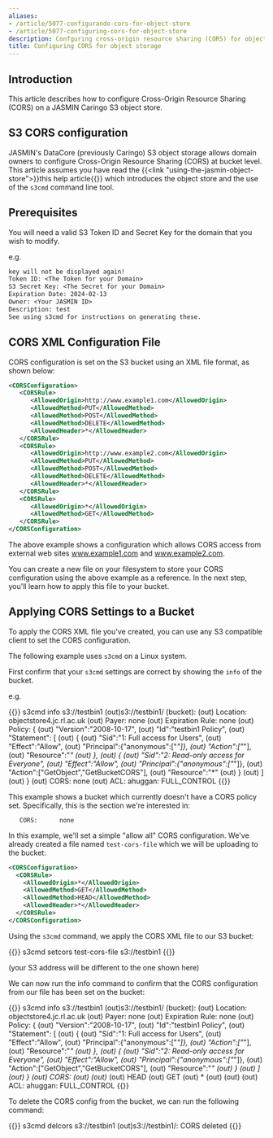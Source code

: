 ```yaml
---
aliases:
- /article/5077-configurando-cors-for-object-store
- /article/5077-configuring-cors-for-object-store
description: Confguring cross-origin resource sharing (CORS) for object storage.
title: Configuring CORS for object storage
---
```


## Introduction

This article describes how to configure Cross-Origin Resource Sharing (CORS) on a JASMIN Caringo S3 object store.

## S3 CORS configuration

JASMIN's DataCore (previously Caringo) S3 object storage allows domain owners to configure Cross-Origin Resource Sharing (CORS) at bucket level. This article assumes you have read the {{<link "using-the-jasmin-object-store">}}this help article{{</link>}} which introduces the object store and the use of the `s3cmd` command line tool.

## Prerequisites

You will need a valid S3 Token ID and Secret Key for the domain that you wish to modify.

e.g.

```txt
key will not be displayed again!
Token ID: <The Token for your Domain>
S3 Secret Key: <The Secret for your Domain>
Expiration Date: 2024-02-13
Owner: <Your JASMIN ID>
Description: test
See using s3cmd for instructions on generating these.
```

## CORS XML Configuration File

CORS configuration is set on the S3 bucket using an XML file format, as shown below:

```xml
<CORSConfiguration>
   <CORSRule>
      <AllowedOrigin>http://www.example1.com</AllowedOrigin>
      <AllowedMethod>PUT</AllowedMethod>
      <AllowedMethod>POST</AllowedMethod>
      <AllowedMethod>DELETE</AllowedMethod>
      <AllowedHeader>*</AllowedHeader>
   </CORSRule>
   <CORSRule>
      <AllowedOrigin>http://www.example2.com</AllowedOrigin>
      <AllowedMethod>PUT</AllowedMethod>
      <AllowedMethod>POST</AllowedMethod>
      <AllowedMethod>DELETE</AllowedMethod>
      <AllowedHeader>*</AllowedHeader>
   </CORSRule>
   <CORSRule>
      <AllowedOrigin>*</AllowedOrigin>
      <AllowedMethod>GET</AllowedMethod>
   </CORSRule>
</CORSConfiguration>
```

The above example shows a configuration which allows CORS access from external web sites www.example1.com and www.example2.com.

You can create a new file on your filesystem to store your CORS configuration using the above example as a reference. In the next step, you'll learn how to apply this file to your bucket.

## Applying CORS Settings to a Bucket

To apply the CORS XML file you've created, you can use any S3 compatible client to set the CORS configuration.

The following example uses `s3cmd` on a Linux system.

First confirm that your `s3cmd` settings are correct by showing the `info` of the bucket.

e.g.

{{<command>}}
s3cmd info s3://testbin1
(out)s3://testbin1/ (bucket):
(out)   Location:  objectstore4.jc.rl.ac.uk
(out)   Payer:     none
(out)   Expiration Rule: none
(out)   Policy:    {
(out)                "Version":"2008-10-17",
(out)                "Id":"testbin1 Policy",
(out)                "Statement": [
(out)                  {
(out)                    "Sid":"1: Full access for Users",
(out)                    "Effect":"Allow",
(out)                    "Principal":{"anonymous":["*"]},
(out)                    "Action":["*"],
(out)                    "Resource":"*"
(out)                  },
(out)                  {
(out)                    "Sid":"2: Read-only access for Everyone",
(out)                    "Effect":"Allow",
(out)                    "Principal":{"anonymous":["*"]},
(out)                    "Action":["GetObject","GetBucketCORS"],
(out)                    "Resource":"*"
(out)                  }
(out)                ]
(out)              }
(out)   CORS:      none
(out)   ACL:       ahuggan: FULL_CONTROL
{{</command>}}

This example shows a bucket which currently doesn't have a CORS policy set. Specifically, this is the section we're interested in:

```txx
   CORS:      none
```

In this example, we'll set a simple "allow all" CORS configuration. We've already created a file named `test-cors-file` which we will be uploading to the bucket:

```xml
<CORSConfiguration>
  <CORSRule>
    <AllowedOrigin>*</AllowedOrigin>
    <AllowedMethod>GET</AllowedMethod>
    <AllowedMethod>HEAD</AllowedMethod>
    <AllowedHeader>*</AllowedHeader>
  </CORSRule>
</CORSConfiguration>
```

Using the `s3cmd` command, we apply the CORS XML file to our S3 bucket:

{{<command>}}
s3cmd setcors test-cors-file s3://testbin1
{{</command>}}

(your S3 address will be different to the one shown here)

We can now run the info command to confirm that the CORS configuration from our file has been set on the bucket:

{{<command>}}
s3cmd info s3://testbin1
(out)s3://testbin1/ (bucket):
(out)   Location:  objectstore4.jc.rl.ac.uk
(out)   Payer:     none
(out)   Expiration Rule: none
(out)   Policy:    {
(out)                "Version":"2008-10-17",
(out)                "Id":"testbin1 Policy",
(out)                "Statement": [
(out)                  {
(out)                    "Sid":"1: Full access for Users",
(out)                    "Effect":"Allow",
(out)                    "Principal":{"anonymous":["*"]},
(out)                    "Action":["*"],
(out)                    "Resource":"*"
(out)                  },
(out)                  {
(out)                    "Sid":"2: Read-only access for Everyone",
(out)                    "Effect":"Allow",
(out)                    "Principal":{"anonymous":["*"]},
(out)                    "Action":["GetObject","GetBucketCORS"],
(out)                    "Resource":"*"
(out)                  }
(out)                ]
(out)              }
(out)   CORS:      <CORSConfiguration>
(out)                <CORSRule>
(out)                  <AllowedOrigin>*</AllowedOrigin>
(out)                  <AllowedMethod>HEAD</AllowedMethod>
(out)                  <AllowedMethod>GET</AllowedMethod>
(out)                  <AllowedHeader>*</AllowedHeader>
(out)                </CORSRule>
(out)              </CORSConfiguration>
(out)   ACL:       ahuggan: FULL_CONTROL
{{</command>}}

To delete the CORS config from the bucket, we can run the following command:

{{<command>}}
s3cmd delcors s3://testbin1
(out)s3://testbin1/: CORS deleted
{{</command>}}
